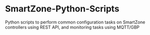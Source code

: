 # SmartZone-Python-Scripts
Python scripts to perform common configuration tasks on SmartZone controllers using REST API, and monitoring tasks using MQTT/GBP

